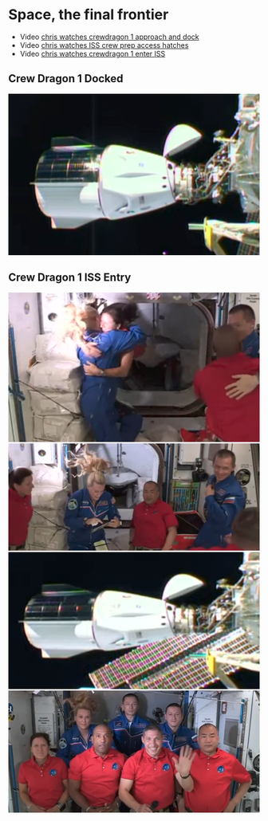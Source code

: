 # Space, the final frontier

- Video [chris watches crewdragon 1 approach and dock](https://youtu.be/5XWF8bvF8Aw)
- Video [chris watches ISS crew prep access hatches](https://youtu.be/69FebfNMju0)
- Video [chris watches crewdragon 1 enter ISS](https://youtu.be/CozfE08jrZ4)

## Crew Dragon 1 Docked
![SpaceXCrewDragon1-Docked-2020-11-16at10.53.09PM](./SpaceXCrewDragon1-Docked-2020-11-16at10.53.09PM.png)

## Crew Dragon 1 ISS Entry
![SpaceXCrewDragon1-ISSEntry-2020-11-17at12.14.41AM](./SpaceXCrewDragon1-ISSEntry-2020-11-17at12.14.41AM.png)
![SpaceXCrewDragon1-ISSEntry-2020-11-17at12.16.44AM](./SpaceXCrewDragon1-ISSEntry-2020-11-17at12.16.44AM.png)
![SpaceXCrewDragon1-Docked-2020-11-17at12.22.04AM](./SpaceXCrewDragon1-Docked-2020-11-17at12.22.04AM.png)
![SpaceXCrewDragon1-ISSEntry-2020-11-17CrewPicture](./SpaceXCrewDragon1-ISSEntry-2020-11-17CrewPicture.png)

